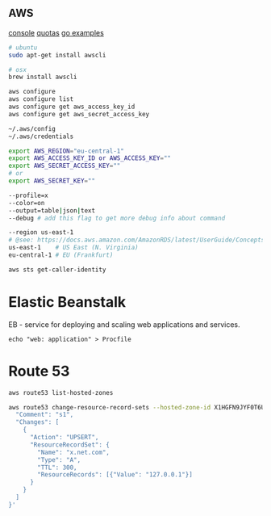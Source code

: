 AWS
-

[console](https://console.aws.amazon.com)
[quotas](https://docs.aws.amazon.com/general/latest/gr/aws_service_limits.html)
[go examples](https://github.com/awsdocs/aws-doc-sdk-examples/tree/master/go/example_code)

````sh
# ubuntu
sudo apt-get install awscli

# osx
brew install awscli

aws configure
aws configure list
aws configure get aws_access_key_id
aws configure get aws_secret_access_key

~/.aws/config
~/.aws/credentials

export AWS_REGION="eu-central-1"
export AWS_ACCESS_KEY_ID or AWS_ACCESS_KEY=""
export AWS_SECRET_ACCESS_KEY=""
# or
export AWS_SECRET_KEY=""

--profile=x
--color=on
--output=table|json|text
--debug # add this flag to get more debug info about command

--region us-east-1
# @see: https://docs.aws.amazon.com/AmazonRDS/latest/UserGuide/Concepts.RegionsAndAvailabilityZones.html
us-east-1    # US East (N. Virginia)
eu-central-1 # EU (Frankfurt)
````

````sh
aws sts get-caller-identity
````

# Elastic Beanstalk

EB - service for deploying and scaling web applications and services.

````
echo "web: application" > Procfile
````

# Route 53

````sh
aws route53 list-hosted-zones

aws route53 change-resource-record-sets --hosted-zone-id X1HGFN9JYF0T6U --change-batch '{
  "Comment": "s1",
  "Changes": [
    {
      "Action": "UPSERT",
      "ResourceRecordSet": {
        "Name": "x.net.com",
        "Type": "A",
        "TTL": 300,
        "ResourceRecords": [{"Value": "127.0.0.1"}]
      }
    }
  ]
}'
````
